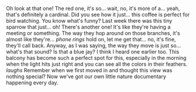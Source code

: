 Oh look at that one! The red one, it's so... wait, no, it's more of a... yeah, that's definitely a cardinal. Did you see how it just... this coffee is perfect for bird watching. You know what's funny? Last week there was this tiny sparrow that just... oh! There's another one! It's like they're having a meeting or something. The way they hop around on those branches, it's almost like they're... *phone rings* hold on, let me get that... no, it's fine, they'll call back. Anyway, as I was saying, the way they move is just so... what's that sound? Is that a blue jay? I think I heard one earlier too. This balcony has become such a perfect spot for this, especially in the morning when the light hits just right and you can see all the colors in their feathers. *laughs* Remember when we first moved in and thought this view was nothing special? Now we've got our own little nature documentary happening every day. 